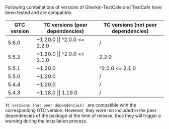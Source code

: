 Following combinations of versions of Gherkin-TestCafe and TestCafe have been tested and are compatible.


| GTC version | TC versions (peer dependencies) | TC versions (not peer dependencies) |
| - | - | - |
| 5.6.0 | ~1.20.0 &#124;&#124; ^2.0.0 <= 2.2.0 | / |
| 5.5.2 | ~1.20.0 &#124;&#124; ^2.0.0 <= 2.1.0 | 2.2.0 |
| 5.5.1 | ~1.20.0 | ^2.0.0 <= 2.1.0 |
| 5.5.0 | ~1.20.0 | / |
| 5.4.4 | ~1.20.0 | / |
| 5.4.3 | ~1.18.0 &#124;&#124; 1.19.0 | / |

`TC versions (not peer dependencies) ` are compatible with the corresponding GTC version. 
However, they were not included in the peer dependencies of the package at the time of release, 
thus they will trigger a warning during the installation process.
